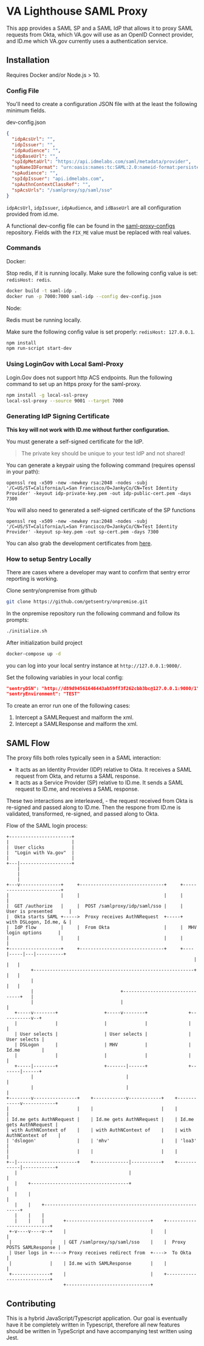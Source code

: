 # VA Lighthouse SAML Proxy

This app provides a SAML SP and a SAML IdP that allows it to proxy SAML requests from Okta, which VA.gov will use as an OpenID Connect provider, and ID.me which VA.gov currently uses a authentication service. 

## Installation

Requires Docker and/or Node.js > 10.

### Config File

You'll need to create a configuration JSON file with at the least the following minimum fields.

dev-config.json

```json
{
  "idpAcsUrl": "",
  "idpIssuer": "",
  "idpAudience": "",
  "idpBaseUrl": "",
  "spIdpMetaUrl": "https://api.idmelabs.com/saml/metadata/provider",
  "spNameIDFormat": "urn:oasis:names:tc:SAML:2.0:nameid-format:persistent",
  "spAudience": "",
  "spIdpIssuer": "api.idmelabs.com",
  "spAuthnContextClassRef": "",
  "spAcsUrls": "/samlproxy/sp/saml/sso"
}
```

`idpAcsUrl`, `idpIssuer`, `idpAudience`, and `idBaseUrl` are all configuration provided from id.me.

A functional dev-config file can be found in the [saml-proxy-configs](https://github.com/department-of-veterans-affairs/lighthouse-saml-proxy-configs) repository. Fields with the `FIX_ME` value must be replaced with real values.

### Commands

Docker: 

Stop redis, if it is running locally. Make sure the following config value is set: `redisHost: redis`.

```bash
docker build -t saml-idp .
docker run -p 7000:7000 saml-idp --config dev-config.json
```

Node:

Redis must be running locally.

Make sure the following config value is set properly: `redisHost: 127.0.0.1`.

```bash
npm install
npm run-script start-dev
```

### Using LoginGov with Local Saml-Proxy

Login.Gov does not support http ACS endpoints. Run the following command to set up an https proxy for the saml-proxy.

```sh
npm install -g local-ssl-proxy
local-ssl-proxy --source 9001 --target 7000
```

### Generating IdP Signing Certificate

**This key will not work with ID.me without further configuration.**

You must generate a self-signed certificate for the IdP.

> The private key should be unique to your test IdP and not shared!

You can generate a keypair using the following command (requires openssl in your path):

``` shell
openssl req -x509 -new -newkey rsa:2048 -nodes -subj '/C=US/ST=California/L=San Francisco/O=JankyCo/CN=Test Identity Provider' -keyout idp-private-key.pem -out idp-public-cert.pem -days 7300
```

You will also need to generated a self-signed certificate of the SP functions

``` shell
openssl req -x509 -new -newkey rsa:2048 -nodes -subj '/C=US/ST=California/L=San Francisco/O=JankyCo/CN=Test Identity Provider' -keyout sp-key.pem -out sp-cert.pem -days 7300
```

You can also grab the development certificates from [here](https://github.com/department-of-veterans-affairs/vets-contrib/blob/master/Developer%20Process/SAML%20Proxy/Certificates.md).

### How to setup Sentry Locally

There are cases where a developer may want to confirm that sentry error reporting is working.

Clone sentry/onpremise from github

```sh
git clone https://github.com/getsentry/onpremise.git
```

In the onpremise repository run the following command and follow its prompts:

```sh
./initialize.sh
```

After initialization build project

```sh
docker-compose up -d
```

you can log into your local sentry instance at `http://127.0.0.1:9000/`.

Set the following variables in your local config:

```json
"sentryDSN": "http://d89d94561646443ab59ff3f262cbb3bc@127.0.0.1:9000/1",
"sentryEnvironment": "TEST"
```

To create an error run one of the following cases:

1. Intercept a SAMLRequest and malform the xml.
2. Intercept a SAMLResponse and malform the xml.

## SAML Flow

The proxy fills both roles typically seen in a SAML interaction:
- It acts as an Identity Provider (IDP) relative to Okta. It receives a SAML request from Okta, and returns a SAML response.
- It acts as a Service Provider (SP) relative to ID.me. It sends a SAML request to ID.me, and receives a SAML response. 

These two interactions are interleaved, - the request received from Okta is re-signed and passed along to ID.me. Then the respone from ID.me is validated, transformed, re-signed, and passed along to Okta. 

Flow of the SAML login process: 

```
+-----------------------+
|                       |
|  User clicks          |
|  "Login with Va.gov"  |
|                       |
+---|-------------------+
    |
    |
    |
+---v---------------+     +-------------------------------+     +-------------------------+
|                   |     |                               |     |                         |
|  GET /authorize   |     |  POST /samlproxy/idp/saml/sso |     |  User is presented      |
|  Okta starts SAML +----->  Proxy receives AuthNRequest  +-----+  with DSLogon, Id.me, & |
|  IdP flow         |     |  From Okta                    |     |  MHV login options      |
|                   |     |                               |     |                         |
+-------------------+     +-------------------------------+     +----|-----|---|----------+
                                                                     |     |   |
         +-----------------------------------------------------------+     |   |
         |                                                                 |   |
         |                                +--------------------------------+   |
         |                                |                                    |
   +-----v--------+                 +-----v--------+               +-----------v--+
   |              |                 |              |               |              |
   | User selects |                 | User selects |               | User selects |
   | DSLogon      |                 | MHV          |               | Id.me        |
   |              |                 |              |               |              |
   +-----|--------+                 +-------|------+               +-------|------+
         |                                  |                              |
         |                                  |                              |
+--------v----------------+    +------------v------------+    +------------v------------+
|                         |    |                         |    |                         |
| Id.me gets AuthNRequest |    | Id.me gets AuthNRequest |    | Id.me gets AuthNRequest |
| with AuthNContext of    |    | with AuthNContext of    |    | with AuthNContext of    |
| 'dslogon'               |    | 'mhv'                   |    | 'loa3'                  |
|                         |    |                         |    |                         |
+--|----------------------+    +-------------|-----------+    +------------|------------+
   |                                         |                             |
   |    +------------------------------------+                             |
   |    |                                                                  |
   |    |    +-------------------------------------------------------------+
   |    |    |
   |    |    |       +-------------------------------+    +---------------------------+
 +-v----v----v--+    |                               |    |                           |
 |              |    | GET /samlproxy/sp/saml/sso    |    |  Proxy POSTS SAMLResponse |
 | User logs in +----> Proxy receives redirect from  +---->  To Okta                  |
 |              |    | Id.me with SAMLResponse       |    |                           |
 +--------------+    |                               |    +---------------------------+
                     +-------------------------------+

```

## Contributing

This is a hybrid JavaScript/Typescript application. Our goal is eventually have it be completely written in Typescript, therefore all new features should be written in TypeScript and have accompanying test written using Jest. 
